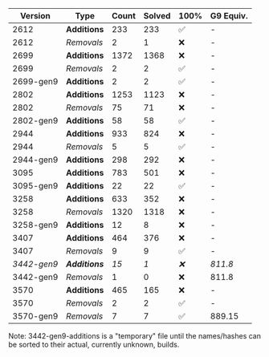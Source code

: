 | Version | Type | Count | Solved | 100% | G9 Equiv. |
| ------- | ---- | ----- | ------ | ---- | --------- |
| 2612 | **Additions** | 233 | 233 | ✅ | - |
| 2612 | *Removals* | 2 | 1 | ❌ | - |
| 2699 | **Additions** | 1372 | 1368 | ❌ | - |
| 2699 | *Removals* | 2 | 2 | ✅ | - |
| 2699-gen9 | **Additions** | 2 | 2 | ✅ | - |
| 2802 | **Additions** | 1253 | 1123 | ❌ | - |
| 2802 | *Removals* | 75 | 71 | ❌ | - |
| 2802-gen9 | **Additions** | 58 | 58 | ✅ | - |
| 2944 | **Additions** | 933 | 824 | ❌ | - |
| 2944 | *Removals* | 5 | 5 | ✅ | - |
| 2944-gen9 | **Additions** | 298 | 292 | ❌ | - |
| 3095 | **Additions** | 783 | 501 | ❌ | - |
| 3095-gen9 | **Additions** | 22 | 22 | ✅ | - |
| 3258 | **Additions** | 633 | 352 | ❌ | - |
| 3258 | *Removals* | 1320 | 1318 | ❌ | - |
| 3258-gen9 | **Additions** | 12 | 8 | ❌ | - |
| 3407 | **Additions** | 464 | 376 | ❌ | - |
| 3407 | *Removals* | 9 | 9 | ✅ | - |
| *3442-gen9* | ***Additions*** | *15* | *1* | *❌* | *811.8* |
| 3442-gen9 | *Removals* | 1 | 0 | ❌ | 811.8 |
| 3570 | **Additions** | 465 | 165 | ❌ | - |
| 3570 | *Removals* | 2 | 2 | ✅ | - |
| 3570-gen9 | *Removals* | 7 | 7 | ✅ | 889.15 |

Note: 3442-gen9-additions is a "temporary" file until the names/hashes can be sorted to their actual, currently unknown, builds.